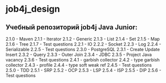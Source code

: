 # job4j_design

## Учебный репозиторий job4j Java Junior:

2.1.0 - Maven
2.1.1 - Iterator
2.1.2 - Generic
2.1.3 - List
2.1.4 - Set
2.1.5 - Map
2.1.6 - Tree
2.1.7 - Test questions
2.2.1 - IO
2.2.2 - Socket
2.2.3 - Log
2.2.4 - Serializable
2.2.5 - Test questions
2.3.0 - PostgreSQL
2.3.1 - Create Update Insert
2.3.2 - Query
2.3.3 - Outer Join
2.3.4 - JDBC
2.3.5 - Project Java vacancy
2.3.6 - Test questions
2.4.1 - garbish collector
2.4.2 - type garbish collector
2.4.3 - profile
2.4.4 - type soft weak ref
2.4.5 - Test questions
2.5.0 - TDD
2.5.1 - SRP
2.5.2 - OCP
2.5.3 - LSP
2.5.4 - ISP
2.5.5 - DIP
2.5.6 - Test questions